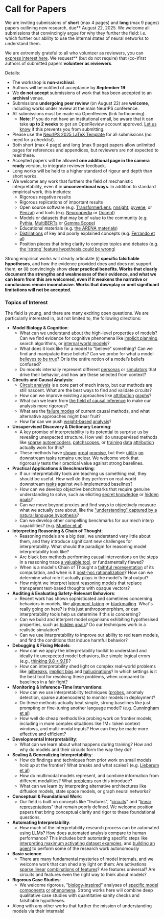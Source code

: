 # Call for Papers
We are inviting submissions of **short** (max 4 pages) and **long** (max 9 pages) papers outlining new research, due** August 22, 2025. We welcome all submissions that convincingly argue for why they further the field: i.e. which further our ability to use the internal states of neural networks to understand them. 

We are extremely grateful to all who volunteer as reviewers, you can [express interest here](https://www.google.com/url?q=https://docs.google.com/forms/d/e/1FAIpQLSdiw1SJllzoTz_nqzDTzTOGb9DV3W_truQyh-WvYj_QGIi7Mg/viewform?usp%3Ddialog&sa=D&source=editors&ust=1752361594645209&usg=AOvVaw2aFvAm4KAmBmuwLdookHVo). We request** (but do not require) that (co-)first authors of submitted papers **volunteer as reviewers**. 

Details: 
* The workshop is **non-archival**.
* Authors will be notified of acceptance by **September 19**
* We **do not accept** submissions of work that has been accepted to an **archival** venue.
* Submissions **undergoing peer review** (on August 22) are **welcome**, including works under review at the main NeurIPS conference.
* All submissions must be made via OpenReview (link forthcoming).
  * **Note**: If you do not have an institutional email, be aware that it can take **up to 2 weeks** to get an OpenReview account approved. [Let us know](mailto:neurips2025@mechinterpworkshop.com) if this prevents you from submitting.
* Please use the [NeurIPS 2025 LaTeX Template](https://www.google.com/url?q=https://media.neurips.cc/Conferences/NeurIPS2025/Styles.zip&sa=D&source=editors&ust=1752361594647176&usg=AOvVaw3fnWumHXi2_w6ecZIxWP7g) for all submissions (no need for a checklist).
* Both short (max 4 page) and long (max 9 page) papers allow unlimited pages for references and appendices, but reviewers are not expected to read these.
* Accepted papers will be allowed **one additional page in the camera ready** version, to integrate reviewer feedback.
* Long works will be held to a higher standard of rigour and depth than short works.
* We welcome any work that furthers the field of mechanistic interpretability, even if in **unconventional ways**. In addition to standard empirical work, this includes:
  * Rigorous negative results
  * Rigorous replications of important results
  * Open source software (e.g. [TransformerLens](https://www.google.com/url?q=https://github.com/neelnanda-io/TransformerLens&sa=D&source=editors&ust=1752361594648426&usg=AOvVaw0TGp-GLYjZJ3HsCsVxqHSv), [nnsight](https://www.google.com/url?q=https://github.com/ndif-team/nnsight&sa=D&source=editors&ust=1752361594648553&usg=AOvVaw0r7_suUYDGLHV82-ky0mZc), [pyvene](https://www.google.com/url?q=https://github.com/stanfordnlp/pyvene/tree/main/pyvene/models/mlp&sa=D&source=editors&ust=1752361594648675&usg=AOvVaw2o_L5BvSOyZYVRvu4n2hog), or [Penzai](https://www.google.com/url?q=https://github.com/google-deepmind/penzai&sa=D&source=editors&ust=1752361594648779&usg=AOvVaw1FwUrJWzfd5GoTx77hexay)) and tools (e.g. [Neuronpedia](https://www.google.com/url?q=http://neuronpedia.org&sa=D&source=editors&ust=1752361594648871&usg=AOvVaw0SEv8UTJNsTQ1MPFWbtLp7) or [Docent](https://www.google.com/url?q=https://transluce.org/introducing-docent&sa=D&source=editors&ust=1752361594648990&usg=AOvVaw37YcrN_UqITm2TEX8QE4Os))
  * Models or datasets that may be of value to the community (e.g. [Pythia](https://www.google.com/url?q=https://arxiv.org/abs/2304.01373&sa=D&source=editors&ust=1752361594649280&usg=AOvVaw0e4cvimqQDLJVJ1MHUkz4n), [MultiBERTs](https://www.google.com/url?q=https://arxiv.org/abs/2106.16163&sa=D&source=editors&ust=1752361594649394&usg=AOvVaw30EVykvLlIuktpYFBNc6dp) or [Gemma Scope](https://www.google.com/url?q=https://arxiv.org/abs/2408.05147&sa=D&source=editors&ust=1752361594649501&usg=AOvVaw3U1kXeIIY_fq-qJDLGz053))
  * Educational materials (e.g. [the ARENA materials](https://www.google.com/url?q=https://arena3-chapter1-transformer-interp.streamlit.app/&sa=D&source=editors&ust=1752361594649714&usg=AOvVaw0eaSXNb4q_pUkE6pfdSvB4))
  * [Distillations](https://www.google.com/url?q=https://distill.pub/2017/research-debt/&sa=D&source=editors&ust=1752361594649848&usg=AOvVaw0Gh4ck7agnuPLZYwsiPsCk) of key and poorly explained concepts (e.g. [Ferrando et al](https://www.google.com/url?q=https://arxiv.org/abs/2405.00208&sa=D&source=editors&ust=1752361594650098&usg=AOvVaw2Er-0kWY96wLqXHvV9fVEz))
  * Position pieces that bring clarity to complex topics and debates (e.g. [the ‘strong’ feature hypothesis could be wrong](https://www.google.com/url?q=https://www.alignmentforum.org/posts/tojtPCCRpKLSHBdpn/the-strong-feature-hypothesis-could-be-wrong&sa=D&source=editors&ust=1752361594650472&usg=AOvVaw2wcHhzniAD1cHqngJGXCtw))

Strong empirical works will clearly articulate (i) **specific falsifiable hypotheses**, and how the evidence provided does and does not support them; **or** (ii) convincingly show **clear practical benefits. Works that clearly document the strengths and weaknesses of their evidence, and what we can learn from this are welcomed, even if it weakens the narrative or conclusions remain inconclusive. Works that downplay or omit significant limitations will not be accepted**. 
### Topics of Interest
The field is young, and there are many exciting open questions. We are particularly interested in, but not limited to, the following directions: 
* **Model Biology & Cognition**:
  * What can we understand about the high-level properties of models? Can we find evidence for cognitive phenomena like [implicit planning](https://www.google.com/url?q=https://transformer-circuits.pub/2025/attribution-graphs/biology.html%23dives-poems&sa=D&source=editors&ust=1752361594652071&usg=AOvVaw1d1GQyygrbTJ-vlog25oAv), search algorithms, or [internal world models](https://www.google.com/url?q=https://arxiv.org/abs/2210.13382&sa=D&source=editors&ust=1752361594652267&usg=AOvVaw2s3jTF6-5DPIRBB7m7L-Oi)?
  * What does it look like for a model to "believe" something? Can we find and manipulate these beliefs? Can we probe for what a model [believes to be true](https://www.google.com/url?q=https://arxiv.org/abs/2310.06824&sa=D&source=editors&ust=1752361594652739&usg=AOvVaw2J43bVjZnpTeWj3i7cmewC)? Or is the entire notion of a model’s beliefs confused?
  * Do models internally represent different [personas](https://www.google.com/url?q=https://arxiv.org/abs/2406.12094&sa=D&source=editors&ust=1752361594653013&usg=AOvVaw3REI_6x9B-t3VWZ_d1VvJE) or [simulators](https://www.google.com/url?q=https://www.nature.com/articles/s41586-023-06647-8&sa=D&source=editors&ust=1752361594653112&usg=AOvVaw1jYiQWUpcQs4MekFhmqCta) that drive their behavior, and how are these selected from context?
* **Circuits and Causal Analysis**:
  * [Circuit analysis](https://www.google.com/url?q=https://distill.pub/2020/circuits/zoom-in/&sa=D&source=editors&ust=1752361594653475&usg=AOvVaw0mOHJgYU5ADpjGlK-lc7Zk) is a core part of mech interp, but our methods are still nascent. What are the best ways to find and validate circuits?
  * How can we improve existing approaches like [attribution](https://www.google.com/url?q=https://arxiv.org/abs/2406.11944&sa=D&source=editors&ust=1752361594653860&usg=AOvVaw1rJW6ys7h4wjLq5aNxzJ92) [graphs](https://www.google.com/url?q=https://transformer-circuits.pub/2025/attribution-graphs/methods.html&sa=D&source=editors&ust=1752361594653999&usg=AOvVaw2Q7XCydS7rP9Ak03X1UV9Q)?
  * What can we learn from [the field of causal inference](https://www.google.com/url?q=https://arxiv.org/abs/2407.04690&sa=D&source=editors&ust=1752361594654218&usg=AOvVaw0ZHHwGc4SWQkOtb8fU4B2J) to make our analysis more rigorous?
  * What are the [failure modes](https://www.google.com/url?q=https://arxiv.org/abs/2307.15771&sa=D&source=editors&ust=1752361594654431&usg=AOvVaw151WVMH9u2KWZ0aO60wSh3) of current causal methods, and what alternative approaches might bear fruit?
  * How far can we push [weight-based](https://www.google.com/url?q=https://arxiv.org/abs/2301.05217&sa=D&source=editors&ust=1752361594654741&usg=AOvVaw2DgM4uqUYMrUQPLnOBOe4b) [analysis](https://www.google.com/url?q=https://arxiv.org/abs/2410.08417&sa=D&source=editors&ust=1752361594654828&usg=AOvVaw3ZnZBm8Jz_bCf6S8krPF9t)?
* **Unsupervised Discovery & Dictionary Learning**:
  * A key promise of interpretability is its potential to surprise us by revealing unexpected structure. How well do unsupervised methods like [sparse](https://www.google.com/url?q=https://arxiv.org/abs/2103.15949&sa=D&source=editors&ust=1752361594655303&usg=AOvVaw2vJ3nqDKPMLQAEHbDK4jp_) [autoencoders](https://www.google.com/url?q=https://transformer-circuits.pub/2023/monosemantic-features&sa=D&source=editors&ust=1752361594655414&usg=AOvVaw2ifcQKYNExUEs94ltL-Kfq), [patch](https://www.google.com/url?q=https://arxiv.org/abs/2401.06102&sa=D&source=editors&ust=1752361594655500&usg=AOvVaw2ySKp7KB_r_ZifaIEUq8WK)[scopes](https://www.google.com/url?q=https://arxiv.org/abs/2403.10949v2&sa=D&source=editors&ust=1752361594655558&usg=AOvVaw0k7GoQGWTJM5UG5FZUUrls), or [training](https://www.google.com/url?q=https://proceedings.mlr.press/v70/koh17a?ref%3Dhttps://githubhelp.com&sa=D&source=editors&ust=1752361594655686&usg=AOvVaw1wsNlAmBIhIZH5hpKndneY) [data](https://www.google.com/url?q=https://arxiv.org/abs/2308.03296&sa=D&source=editors&ust=1752361594655795&usg=AOvVaw171z7WBxP7aEiPsaO-L7o5) [attribution](https://www.google.com/url?q=https://arxiv.org/abs/2205.11482&sa=D&source=editors&ust=1752361594655889&usg=AOvVaw3nK_qctZo4db-TXPs1W3VM) actually work for this?
  * These methods have [shown](https://www.google.com/url?q=https://transformer-circuits.pub/2024/scaling-monosemanticity/index.html&sa=D&source=editors&ust=1752361594656133&usg=AOvVaw2A7IPgVtBhsxsQPc0p_lgH) [great](https://www.google.com/url?q=https://transformer-circuits.pub/2025/attribution-graphs/biology.html&sa=D&source=editors&ust=1752361594656255&usg=AOvVaw0XcKIj_xKPigN1fUI_Hzxs) [promise](https://www.google.com/url?q=https://arxiv.org/abs/2503.10965&sa=D&source=editors&ust=1752361594656343&usg=AOvVaw0stPCfUmkquceIrThpd3TD), but their [utility](https://www.google.com/url?q=https://arxiv.org/abs/2502.16681&sa=D&source=editors&ust=1752361594656469&usg=AOvVaw1rRg8gNEQl-EIdSV620l_I) [on](https://www.google.com/url?q=https://www.tilderesearch.com/blog/sieve&sa=D&source=editors&ust=1752361594656592&usg=AOvVaw27ikj0jVER78ezp7QyoZ_T) [downstream](https://www.google.com/url?q=https://arxiv.org/abs/2501.17148&sa=D&source=editors&ust=1752361594656687&usg=AOvVaw0peh5mRFNQPj33RhxrO8_Q) [tasks](https://www.google.com/url?q=https://transformer-circuits.pub/2024/features-as-classifiers/index.html&sa=D&source=editors&ust=1752361594656804&usg=AOvVaw3937kWJTWROR_QSw2OxUH5) [remains](https://www.google.com/url?q=https://arxiv.org/abs/2502.04382&sa=D&source=editors&ust=1752361594656891&usg=AOvVaw3TZzsKGlvvyHN3YeJRkU94) [unclear](https://www.google.com/url?q=https://www.alignmentforum.org/posts/4uXCAJNuPKtKBsi28/negative-results-for-saes-on-downstream-tasks&sa=D&source=editors&ust=1752361594657025&usg=AOvVaw0PrWkoCIKeMuiM3xbOYKZb). We welcome work that rigorously tests their practical value against strong baselines.
* **Practical Applications & Benchmarking**:
  * If our interpretability tools are teaching us something real, they should be useful. How well do they perform on real-world downstream [tasks](https://www.google.com/url?q=https://www.lesswrong.com/posts/wGRnzCFcowRCrpX4Y/downstream-applications-as-validation-of-interpretability&sa=D&source=editors&ust=1752361594657658&usg=AOvVaw1uAYOPKKkZmIeQ8zkJ7e4j) against well-implemented baselines?
  * How can we develop objective benchmarks that require genuine understanding to solve, such as eliciting [secret knowledge](https://www.google.com/url?q=https://arxiv.org/abs/2505.14352&sa=D&source=editors&ust=1752361594657996&usg=AOvVaw3gtfFxjfHtrL7UtaqjfD73) or [hidden goals](https://www.google.com/url?q=https://arxiv.org/abs/2503.10965&sa=D&source=editors&ust=1752361594658096&usg=AOvVaw1CKYhpNxTU5Tz1SV97wpCs)?
  * Can we move beyond proxies and find ways to objectively measure what we actually care about, like the ["understanding" captured by a natural language hypothesis](https://www.google.com/url?q=https://arxiv.org/abs/2502.04382&sa=D&source=editors&ust=1752361594658492&usg=AOvVaw1K6Tbd8gtywLh45jmwKdt1)?
  * Can we develop other compelling benchmarks for our mech interp capabilities? (e.g. [Mueller et al](https://www.google.com/url?q=https://arxiv.org/abs/2504.13151&sa=D&source=editors&ust=1752361594658802&usg=AOvVaw2agGchsi1EXS5Otqx1ow2a))
* **Interpreting Reasoning & Chain of Thought**:
  * Reasoning models are a big deal, we understand very little about them, and they introduce significant new challenges for interpretability. What should the paradigm for reasoning model interpretability look like?
  * Are black box methods performing causal interventions on the steps in a reasoning trace [a valuable tool](https://www.google.com/url?q=https://arxiv.org/abs/2506.19143&sa=D&source=editors&ust=1752361594659504&usg=AOvVaw2RF1iRLhg7jxcMf5L-scNg), or fundamentally flawed?
  * When is a model's Chain of Thought a [faithful representation](https://www.google.com/url?q=https://arxiv.org/abs/2305.04388&sa=D&source=editors&ust=1752361594659727&usg=AOvVaw3o3JcYZ6WYyzYurC88uUCj) of its computation, and when is it [post-hoc rationalization](https://www.google.com/url?q=https://arxiv.org/abs/2503.08679&sa=D&source=editors&ust=1752361594659898&usg=AOvVaw14l_Y_n1raw662EzmIzMgv)? How can we determine what role it actually plays in the model's final output?
  * How might we interpret [latent reasoning models](https://www.google.com/url?q=https://arxiv.org/abs/2412.06769&sa=D&source=editors&ust=1752361594660166&usg=AOvVaw2HS2a-kozM-gaPYJOvHjZW) that replace transparent text-based thoughts with opaque vectors?
* **Auditing & Evaluating Safety-Relevant Behaviors**:
  * Recent work has shown sophisticated and sometimes concerning behaviors in models, like [alignment faking](https://www.google.com/url?q=https://arxiv.org/abs/2412.14093&sa=D&source=editors&ust=1752361594660601&usg=AOvVaw2JrAyfuWV7bnZ9dtlzew5b) or [blackmailing](https://www.google.com/url?q=https://www.anthropic.com/research/agentic-misalignment&sa=D&source=editors&ust=1752361594660736&usg=AOvVaw1SfQgyq2OglnXRXZBUZ6PV). What's really going on here? Is this just anthropomorphism, or can interpretability tools help us determine if this is concerning?
  * Can we build and interpret model organisms exhibiting hypothesised properties, such as [hidden goals](https://www.google.com/url?q=https://arxiv.org/abs/2503.10965&sa=D&source=editors&ust=1752361594661209&usg=AOvVaw1zaKGh9TPcOEXwEO3nHWLe)? Do our techniques work in a realistic simulation?
  * Can we use interpretability to improve our ability to red team models, and find the conditions that induce harmful behavior?
* **Debugging & Fixing Models**:
  * How can we apply the interpretability toolkit to understand and ideally fix unexpected model behaviors, like simple logical errors (e.g., [thinking 9.8 < 9.11](https://www.google.com/url?q=https://transluce.org/observability-interface&sa=D&source=editors&ust=1752361594661966&usg=AOvVaw1tYrtiUtkMqpK7lwtz4isN))?
  * How can interpretability shed light on complex real-world problems like [jailbreaks](https://www.google.com/url?q=https://transformer-circuits.pub/2025/attribution-graphs/biology.html%23dives-jailbreak&sa=D&source=editors&ust=1752361594662240&usg=AOvVaw2d5MeSdPIfzs7mshXn4N90), [implicit bias](https://www.google.com/url?q=https://arxiv.org/abs/2506.10922&sa=D&source=editors&ust=1752361594662390&usg=AOvVaw0ueMwH2-i8qzoI5mHLouwV) and [hallucinations](https://www.google.com/url?q=https://arxiv.org/abs/2411.14257&sa=D&source=editors&ust=1752361594662500&usg=AOvVaw1q3JvSwU5DEv76tUwHGqrl)? In which settings is it the best tool for resolving these problems, when compared to baselines in a fair fight?
* **Monitoring & Inference-Time Interventions**:
  * How can we use interpretability techniques ([probes](https://www.google.com/url?q=https://arxiv.org/abs/2102.12452&sa=D&source=editors&ust=1752361594663072&usg=AOvVaw3vYYg8N_BFlmiOF5tQttKN), anomaly detection, sparse autoencoders) to monitor models in deployment?
  * Do these methods actually beat simple, strong baselines like just prompting or fine-tuning another language model? (e.g. [Cunningham et al](https://www.google.com/url?q=https://alignment.anthropic.com/2025/cheap-monitors/&sa=D&source=editors&ust=1752361594663527&usg=AOvVaw0BjliYNmeb4ytTF9F-njX-))
  * How well do cheap methods like probing work on frontier models, including in more complex situations like 1M+ token context windows, and multi-modal inputs? How can they be made more effective and efficient?
* **Developmental Interpretability**:
  * What can we learn about what happens during training? How and why do models and their circuits form the way they do?
* **Scaling & Generalizing Interpretability**:
  * How do findings and techniques from prior work on small models hold up at the frontier? What breaks and what scales? (e.g. [Lieberum et al](https://www.google.com/url?q=https://arxiv.org/abs/2307.09458&sa=D&source=editors&ust=1752361594664526&usg=AOvVaw0B3yHa73dgymaZ1mT-ibCD))
  * How do multimodal models represent, and combine information from different modalities? What [problems](https://www.google.com/url?q=https://openreview.net/pdf?id%3DVUhRdZp8ke&sa=D&source=editors&ust=1752361594664775&usg=AOvVaw2WcMcGBPHEdo8zRINsmDPq) can this introduce?
  * What can we learn by interpreting alternative architectures like diffusion models, state space models, or graph neural networks?
* **Conceptual & Foundational Work**:
  * Our field is built on concepts like "features", "[circuits](https://www.google.com/url?q=https://distill.pub/2020/circuits/zoom-in/&sa=D&source=editors&ust=1752361594665450&usg=AOvVaw3jIr1OiBRX9VnLpPVwaBpY)" and “[linear representations](https://www.google.com/url?q=https://transformer-circuits.pub/2024/july-update/index.html%23linear-representations&sa=D&source=editors&ust=1752361594665654&usg=AOvVaw0BFd87YHQ1P8VWu9YBbw6C)” that remain poorly defined. We welcome position papers that bring conceptual clarity and rigor to these foundational questions.
* **Automating Interpretability**:
  * How much of the interpretability research process can be automated using LLMs? How does automated analysis compare to human performance? This includes both automating specific steps like [interpreting maximum activating dataset examples](https://www.google.com/url?q=https://openaipublic.blob.core.windows.net/neuron-explainer/paper/index.html&sa=D&source=editors&ust=1752361594666500&usg=AOvVaw3-DObnEFb3BeAi6wGMMeH4), and [building an agent](https://www.google.com/url?q=https://arxiv.org/abs/2404.14394&sa=D&source=editors&ust=1752361594666610&usg=AOvVaw1o6ABW4UHBr9LAzRUuFjgg) to perform some of the research work autonomously
* **Basic science**:
  * There are many fundamental mysteries of model internals, and we welcome work that can shed any light on them: Are activations [sparse linear](https://www.google.com/url?q=https://arxiv.org/abs/1601.03764&sa=D&source=editors&ust=1752361594667121&usg=AOvVaw1zcSUnTv2q7tlqRw8zgCpC) [combinations of features](https://www.google.com/url?q=https://transformer-circuits.pub/2022/toy_model/index.html&sa=D&source=editors&ust=1752361594667287&usg=AOvVaw1OxTNOsdTJ81nO5PTZje1D)? Are features universal? Are circuits and features even the right way to think about models?
* **Rigorous Case Studies**:
  * We welcome rigorous, "[biology-inspired](https://www.google.com/url?q=https://distill.pub/2020/circuits/curve-circuits/&sa=D&source=editors&ust=1752361594667737&usg=AOvVaw0yj-idVzHufBveUUui-sLs)" analyses of [specific model](https://www.google.com/url?q=https://arxiv.org/abs/2310.04625&sa=D&source=editors&ust=1752361594667845&usg=AOvVaw3OW2lfYMCzE56Y1z10bm8_) [components](https://www.google.com/url?q=https://transformer-circuits.pub/2024/scaling-monosemanticity/index.html&sa=D&source=editors&ust=1752361594667949&usg=AOvVaw1tHY63dvExLSKEERliBO7d) [or](https://www.google.com/url?q=https://arxiv.org/abs/2305.01610&sa=D&source=editors&ust=1752361594668019&usg=AOvVaw3wf-V6_8cKmOsbQFaKTirG) [phenomena](https://www.google.com/url?q=https://arxiv.org/abs/2306.09346&sa=D&source=editors&ust=1752361594668095&usg=AOvVaw087x0FNBSWJxVIoJHvv80O). Strong works here will combine deep qualitative case studies with quantitative sanity checks and falsifiable hypotheses.
* Along with any other works that further the mission of understanding models via their internals!